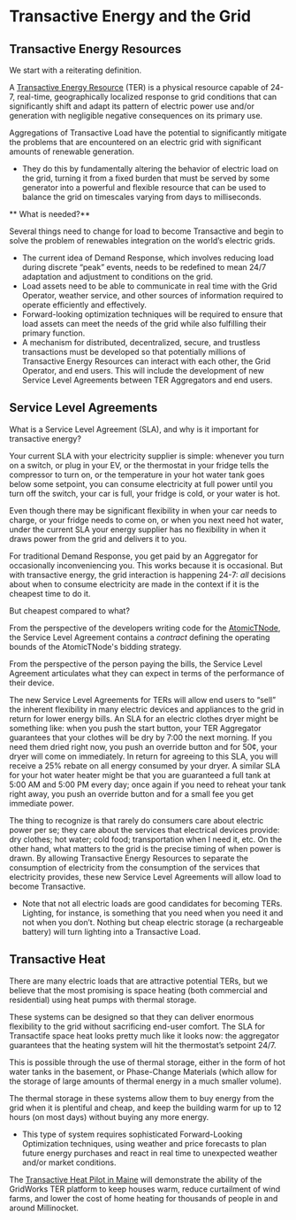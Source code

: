 # Transactive Energy and the Grid

## Transactive Energy Resources

We start with a reiterating definition.

A [Transactive Energy Resource](transactive-energy-resource) (TER) is a physical resource capable of 24-7, real-time, geographically localized response to grid conditions that can significantly shift and adapt its pattern of electric power use and/or generation with negligible negative consequences on its primary use.

Aggregations of Transactive Load have the potential to significantly mitigate the problems that are encountered on an electric grid with significant amounts of renewable generation.

- They do this by fundamentally altering the behavior of electric load on the grid, turning it from a fixed burden that must be served by some generator into a powerful and flexible resource that can be used to balance the grid on timescales varying from days to milliseconds.

** What is needed?**

Several things need to change for load to become Transactive and begin to solve the problem of renewables integration on the world’s electric grids.

- The current idea of Demand Response, which involves reducing load during discrete “peak” events, needs to be redefined to mean 24/7 adaptation and adjustment to conditions on the grid.
- Load assets need to be able to communicate in real time with the Grid Operator, weather service, and other sources of information required to operate efficiently and effectively.
- Forward-looking optimization techniques will be required to ensure that load assets can meet the needs of the grid while also fulfilling their primary function.
- A mechanism for distributed, decentralized, secure, and trustless transactions must be developed so that potentially millions of Transactive Energy Resources can interact with each other, the Grid Operator, and end users. This will include the development of new Service Level Agreements between TER Aggregators and end users.

## Service Level Agreements

What is a Service Level Agreement (SLA), and why is it important for transactive energy?

Your current SLA with your electricity supplier is simple: whenever you turn on a switch, or plug in your EV, or the thermostat in your fridge tells the compressor to turn on, or the temperature in your hot water tank goes below some setpoint, you can consume electricity at full power until you turn off the switch, your car is full, your fridge is cold, or your water is hot.

Even though there may be significant flexibility in when your car needs to charge, or your fridge needs to come on, or when you next need hot water, under the current SLA your energy supplier has no flexibility in when it draws power from the grid and delivers it to you.

For traditional Demand Response, you get paid by an Aggregator for occasionally inconveniencing you. This works because it is occasional. But with
transactive energy, the grid interaction is happening 24-7: _all_ decisions
about when to consume electricity are made in the context if it is the cheapest
time to do it.

But cheapest compared to what?

From the perspective of the developers writing code for the [AtomicTNode](https://gridworks-atn.readthedocs.io/en/latest/), the Service Level Agreement contains a _contract_ defining the operating bounds of the AtomicTNode's bidding strategy.

From the perspective of the person paying the bills, the Service Level Agreement articulates what they can expect in terms of the performance of their
device.

The new Service Level Agreements for TERs will allow end users to “sell” the inherent flexibility in many electric devices and appliances to the grid in return for lower energy bills. An SLA for an electric clothes dryer might be something like: when you push the start button, your TER Aggregator guarantees that your clothes will be dry by 7:00 the next morning. If you need them dried right now, you push an override button and for 50¢, your dryer will come on immediately. In return for agreeing to this SLA, you will receive a 25% rebate on all energy consumed by your dryer. A similar SLA for your hot water heater might be that you are guaranteed a full tank at 5:00 AM and 5:00 PM every day; once again if you need to reheat your tank right away, you push an override button and for a small fee you get immediate power.

The thing to recognize is that rarely do consumers care about electric power per se; they care about the services that electrical devices provide: dry clothes; hot water; cold food; transportation when I need it, etc. On the other hand, what matters to the grid is the precise timing of when power is drawn. By allowing Transactive Energy Resources to separate the consumption of electricity from the consumption of the services that electricity provides, these new Service Level Agreements will allow load to become Transactive.

- Note that not all electric loads are good candidates for becoming TERs. Lighting, for instance, is something that you need when you need it and not when you don’t. Nothing but cheap electric storage (a rechargeable battery) will turn lighting into a Transactive Load.

## Transactive Heat

There are many electric loads that are attractive potential TERs, but we believe that the most promising is space heating (both commercial and residential) using heat pumps with thermal storage.

These systems can be designed so that they can deliver enormous flexibility to the grid without sacrificing end-user comfort. The SLA for Transactife space heat looks pretty much like it looks now: the aggregator guarantees that the heating system will hit the thermostat’s setpoint 24/7.

This is possible through the use of thermal storage, either in the form of hot water tanks in the basement, or Phase-Change Materials (which allow for the storage of large amounts of thermal energy in a much smaller volume).

The thermal storage in these systems allow them to buy energy from the grid when it is plentiful and cheap, and keep the building warm for up to 12 hours (on most days) without buying any more energy.

- This type of system requires sophisticated Forward-Looking Optimization techniques, using weather and price forecasts to plan future energy purchases and react in real time to unexpected weather and/or market conditions.

The [Transactive Heat Pilot in Maine](story#freedom-me) will demonstrate the ability of the GridWorks TER platform to keep houses warm, reduce curtailment of wind farms, and lower the cost of home heating for thousands of people in and around Millinocket.
